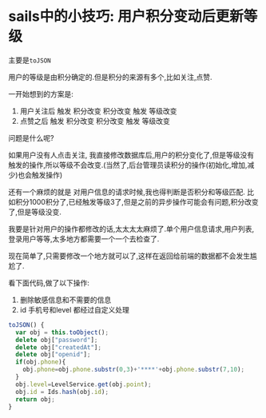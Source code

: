 # sails中的小技巧: 用户积分变动后更新等级


主要是`toJSON`

用户的等级是由积分确定的.但是积分的来源有多个,比如关注,点赞.

一开始想到的方案是:
1. 用户关注后 触发 积分改变 积分改变 触发 等级改变
2. 点赞之后 触发 积分改变 积分改变 触发 等级改变

问题是什么呢?

如果用户没有人点击关注, 我直接修改数据库后,用户的积分变化了,但是等级没有触发的操作,所以等级不会改变.(当然了,后台管理员读积分的操作(初始化,增加,减少)也会触发操作)

还有一个麻烦的就是 对用户信息的请求时候,我也得判断是否积分和等级匹配. 比如积分1000积分了,已经触发等级3了,但是之前的异步操作可能会有问题,积分改变了,但是等级没变.

我要是针对用户的操作都修改的话,太太太太麻烦了.单个用户信息请求,用户列表,登录用户等等,太多地方都需要一个一个去检查了.

现在简单了,只需要修改一个地方就可以了,这样在返回给前端的数据都不会发生尴尬了.

看下面代码,做了以下操作:
1. 删除敏感信息和不需要的信息
2. id 手机号和level 都经过自定义处理

```js
toJSON() {
  var obj = this.toObject();
  delete obj["password"];
  delete obj["createdAt"];
  delete obj["openid"];
  if(obj.phone){
    obj.phone=obj.phone.substr(0,3)+'****'+obj.phone.substr(7,10);
  }
  obj.level=LevelService.get(obj.point);
  obj.id = Ids.hash(obj.id);
  return obj;
}
```